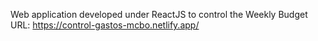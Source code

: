 Web application developed under ReactJS to control the Weekly Budget
URL: https://control-gastos-mcbo.netlify.app/
